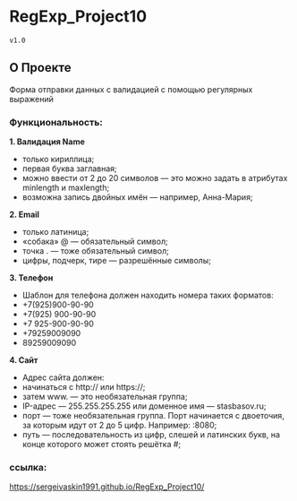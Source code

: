 # RegExp_Project10
`v1.0`

## О Проекте
Форма отправки данных с валидацией с помощью регулярных выражений

### Функциональность:

**1. Валидация Name**
 + только кириллица;
 + первая буква заглавная;
 + можно ввести от 2 до 20 символов — это можно задать в атрибутах minlength и maxlength;
 + возможна запись двойных имён — например, Анна-Мария;

**2. Email**
 + только латиница;
 + «собака» @ — обязательный символ;
 + точка . — тоже обязательный символ;
 + цифры, подчерк, тире — разрешённые символы;

**3. Телефон**
 + Шаблон для телефона должен находить номера таких форматов:
 + +7(925)900-90-90
 + +7(925) 900-90-90
 + +7 925-900-90-90
 + +79259009090
 + 89259009090

**4. Сайт**
 + Адрес сайта должен:
 + начинаться с http:// или https://;
 + затем www. — это необязательная группа;
 + IP-адрес — 255.255.255.255 или доменное имя — stasbasov.ru;
 + порт — тоже необязательная группа. Порт начинается с двоеточия, за которым идут от 2 до 5 цифр. Например: :8080;
 + путь — последовательность из цифр, слешей и латинских букв, на конце которого может стоять решётка #;


### ссылка:   
https://sergeivaskin1991.github.io/RegExp_Project10/
